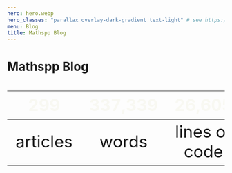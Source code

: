 ```yaml
---
hero: hero.webp
hero_classes: "parallax overlay-dark-gradient text-light" # see https://demo.getgrav.org/blog-skeleton/blog/hero-classes
menu: Blog
title: Mathspp Blog
---
```


# Mathspp Blog

| 299 | 337,339 | 26,605 |
| :-: | :-: | :-: |
| articles | words | lines of code |


<style>
table { font-size: 4vmin; }
thead { color: #f8f8f2; border-bottom: 0; }
</style>

